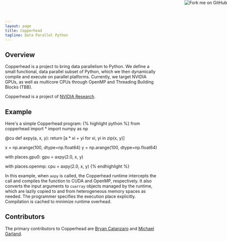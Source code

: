 ```yaml
---
layout: page
title: Copperhead
tagline: Data Parallel Python
---
```

<a href="http://github.com/copperhead/copperhead"><img style="position: absolute; top: 0; right: 0; border: 0;" src="https://a248.e.akamai.net/assets.github.com/img/7afbc8b248c68eb468279e8c17986ad46549fb71/687474703a2f2f73332e616d617a6f6e6177732e636f6d2f6769746875622f726962626f6e732f666f726b6d655f72696768745f6461726b626c75655f3132313632312e706e67" alt="Fork me on GitHub"></a>

Overview
--------
Copperhead is a project to bring data parallelism to Python. We define
a small functional, data parallel subset of Python, which we then
dynamically compile and execute on parallel platforms. Currently, we
target NVIDIA GPUs, as well as multicore CPUs through OpenMP and
Threading Building Blocks (TBB).

Copperhead is a project of [NVIDIA Research][nvr].

Example
-------
Here's a simple Copperhead program:
{% highlight python %}
from copperhead import *
import numpy as np

@cu
def axpy(a, x, y):
  return [a * xi + yi for xi, yi in zip(x, y)]

x = np.arange(100, dtype=np.float64)
y = np.arange(100, dtype=np.float64)

with places.gpu0:
  gpu = axpy(2.0, x, y)

with places.openmp:
  cpu = axpy(2.0, x, y)
{% endhighlight %}


In this example, when `axpy` is called, the Copperhead runtime
intercepts the call and compiles the function to CUDA and OpenMP,
respectively. It also converts the input arguments to `cuarray`
objects managed by the runtime, which are lazily copied to and from
heterogeneous memory spaces as needed. The programmer specifies the execution
place explicitly. Compilation is cached to minimize runtime overhead.

Contributors
------------

The primary contributors to Copperhead are [Bryan
Catanzaro][bcc] and [Michael
Garland][mjg].

[nvr]: http://research.nvidia.com "NVIDIA Research"
[bcc]: http://catanzaro.name "Bryan Catanzaro"
[mjg]: http://mgarland.org "Michael Garland"